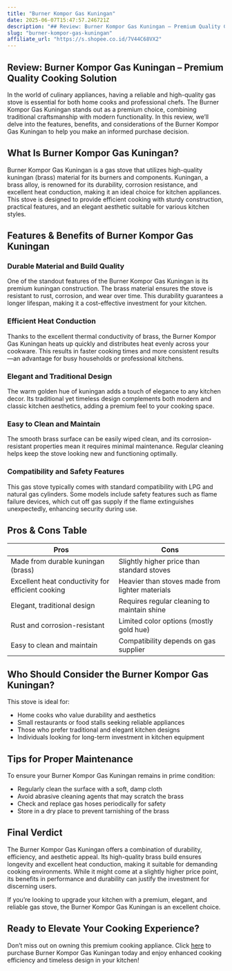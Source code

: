 ```yaml
---
title: "Burner Kompor Gas Kuningan"
date: 2025-06-07T15:47:57.246721Z
description: "## Review: Burner Kompor Gas Kuningan – Premium Quality Cooking Solution..."
slug: "burner-kompor-gas-kuningan"
affiliate_url: "https://s.shopee.co.id/7V44C68VX2"
---
```

## Review: Burner Kompor Gas Kuningan – Premium Quality Cooking Solution

In the world of culinary appliances, having a reliable and high-quality gas stove is essential for both home cooks and professional chefs. The Burner Kompor Gas Kuningan stands out as a premium choice, combining traditional craftsmanship with modern functionality. In this review, we’ll delve into the features, benefits, and considerations of the Burner Kompor Gas Kuningan to help you make an informed purchase decision.

## What Is Burner Kompor Gas Kuningan?

Burner Kompor Gas Kuningan is a gas stove that utilizes high-quality kuningan (brass) material for its burners and components. Kuningan, a brass alloy, is renowned for its durability, corrosion resistance, and excellent heat conduction, making it an ideal choice for kitchen appliances. This stove is designed to provide efficient cooking with sturdy construction, practical features, and an elegant aesthetic suitable for various kitchen styles.

## Features & Benefits of Burner Kompor Gas Kuningan

### Durable Material and Build Quality

One of the standout features of the Burner Kompor Gas Kuningan is its premium kuningan construction. The brass material ensures the stove is resistant to rust, corrosion, and wear over time. This durability guarantees a longer lifespan, making it a cost-effective investment for your kitchen.

### Efficient Heat Conduction

Thanks to the excellent thermal conductivity of brass, the Burner Kompor Gas Kuningan heats up quickly and distributes heat evenly across your cookware. This results in faster cooking times and more consistent results—an advantage for busy households or professional kitchens.

### Elegant and Traditional Design

The warm golden hue of kuningan adds a touch of elegance to any kitchen decor. Its traditional yet timeless design complements both modern and classic kitchen aesthetics, adding a premium feel to your cooking space.

### Easy to Clean and Maintain

The smooth brass surface can be easily wiped clean, and its corrosion-resistant properties mean it requires minimal maintenance. Regular cleaning helps keep the stove looking new and functioning optimally.

### Compatibility and Safety Features

This gas stove typically comes with standard compatibility with LPG and natural gas cylinders. Some models include safety features such as flame failure devices, which cut off gas supply if the flame extinguishes unexpectedly, enhancing security during use.

## Pros & Cons Table

| Pros                                              | Cons                                         |
|---------------------------------------------------|----------------------------------------------|
| Made from durable kuningan (brass)               | Slightly higher price than standard stoves |
| Excellent heat conductivity for efficient cooking | Heavier than stoves made from lighter materials |
| Elegant, traditional design                     | Requires regular cleaning to maintain shine |
| Rust and corrosion-resistant                    | Limited color options (mostly gold hue)   |
| Easy to clean and maintain                      | Compatibility depends on gas supplier      |

## Who Should Consider the Burner Kompor Gas Kuningan?

This stove is ideal for:

- Home cooks who value durability and aesthetics
- Small restaurants or food stalls seeking reliable appliances
- Those who prefer traditional and elegant kitchen designs
- Individuals looking for long-term investment in kitchen equipment

## Tips for Proper Maintenance

To ensure your Burner Kompor Gas Kuningan remains in prime condition:

- Regularly clean the surface with a soft, damp cloth
- Avoid abrasive cleaning agents that may scratch the brass
- Check and replace gas hoses periodically for safety
- Store in a dry place to prevent tarnishing of the brass

## Final Verdict

The Burner Kompor Gas Kuningan offers a combination of durability, efficiency, and aesthetic appeal. Its high-quality brass build ensures longevity and excellent heat conduction, making it suitable for demanding cooking environments. While it might come at a slightly higher price point, its benefits in performance and durability can justify the investment for discerning users.

If you’re looking to upgrade your kitchen with a premium, elegant, and reliable gas stove, the Burner Kompor Gas Kuningan is an excellent choice.

## Ready to Elevate Your Cooking Experience?

Don’t miss out on owning this premium cooking appliance. Click [here](https://s.shopee.co.id/7V44C68VX2) to purchase Burner Kompor Gas Kuningan today and enjoy enhanced cooking efficiency and timeless design in your kitchen!